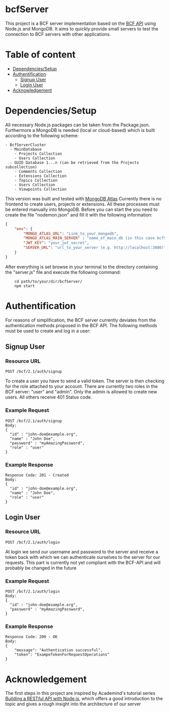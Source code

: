 # bcfServer
This project is a BCF server implementation based on the [BCF API](https://github.com/BuildingSMART/BCF-API) using Node.js and MongoDB. It aims to quickly provide small servers to test the connection to BCF servers with other applications.

# Table of content
<!-- toc -->
- [Dependencies/Setup](#Dependencies/Setup)
- [Authentification](#Authentification)
  * [Signup User](#Signup-User)
  * [Login User](#Login-User)
- [Acknowledgement](#Acknowledgement)
<!-- tocstop -->


# Dependencies/Setup
All necessary Node.js packages can be taken from the Package.json. Furthermore a MongoDB is needed (local or cloud-based) which is built according to the following scheme:


```
- BcfServerCluster
  - MainDatabase
    - Projects Collection
    - Users Collection
  - GUID Database 1...n (can be retrieved from the Projects subcollection)
    - Comments Collection
    - Extensions Collection
    - Topics Collection
    - Users Collection
    - Viewpoints Collection
```
This version was built and tested with [MongoDB Atlas](https://www.mongodb.com/cloud/atlas)
Currently there is no frontend to create users, projects or extensions. All these processes must be entered manually into MongoDB.
Before you can start the you need to create the file "nodemon.json" and fill it with the following information:

```json
{
    "env": {
        "MONGO_ATLAS_URL": "Link_to_your_mongodb",
        "MONGO_ATLAS_MAIN_SERVER" : "name_of_main_db (in this case bcfServer)",
        "JWT_KEY": "your_jwt_secret",
        "SERVER_URL": "url_to_your_server (e.g. http://localhost:3000)"
    }
}
```

After everything is set browse in your terminal to the directory containing the "server.js" file and execute the following command:

```
    cd path/to/your/dir/bcfServer/
    npm start
```

# Authentification
For reasons of simplification, the BCF server currently deviates from the authentication methods proposed in the BCF API. The following methods must be used to create and log in a user:

## Signup User
### Resource URL
```
POST /bcf/2.1/auth/signup
```
To create a user you have to send a valid token. The server is then checking for the role attached to your account.
There are currently two roles in the BCF server: "user" and "admin". Only the admin is allowed to create new users. All others receive 401 Status code.

### Example Request
```
POST /bcf/2.1/auth/signup
Body: 
{
  "id" : "john-doe@example.org",
  "name" : "John Doe",
  "password" : "myAmazingPassword",
  "role" : "user"
}
```

### Example Response
```
Response Code: 201 - Created
Body: 
{
  "id" : "john-doe@example.org",
  "name" : "John Doe",
  "role" : "user"
}
```

## Login User
### Resource URL
```
POST /bcf/2.1/auth/login
```
At login we send our username and password to the server and receive a token back with which we can authenticate ourselves to the server for our requests. This part is currently not yet compliant with the BCF-API and will probably be changed in the future

### Example Request
```
POST /bcf/2.1/auth/login
Body: 
{
  "id" : "john-doe@example.org",
  "password" : "myAmazingPassword",
}
```

### Example Response
```
Response Code: 200 - OK
Body: 
{
    "message": "Authentication successful",
    "token": "ExampeTokenForRequestOperations"
}
```


# Acknowledgement

The first steps in this project are inspired by Academind's tutorial series [Building a RESTful API with Node.js](https://youtu.be/0oXYLzuucwE?list=PL55RiY5tL51q4D-B63KBnygU6opNPFk_q), which offers a good introduction to the topic and gives a rough insight into the architecture of our server

